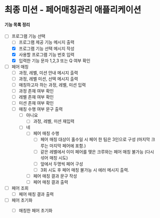 # 최종 미션 - 페어매칭관리 애플리케이션

#### 기능 목록 정리
- [ ] 프로그램 기능 선택
    - [ ] 프로그램 제공 기능 메시지 출력
    - [X] 프로그램 기능 선택 메시지 작성
    - [X] 사용할 프로그램 기능 번호 입력
    - [X] 입력한 기능 문자 1,2,3 또는 Q 여부 확인
    
- [ ] 페어 매칭
    - [ ] 과정, 레벨, 미션 안내 메시지 출력
    - [ ] 과정, 레벨 미션, 선택 메시지 출력
    - [ ] 매칭하고자 하는 과정, 레벨, 미션 입력
    - [ ] 과정 존재 여부 확인
    - [ ] 레벨 존재 여부 확인
    - [ ] 미션 존재 여부 확인
    - [ ] 매칭 수행 여부 문구 출력
        - [ ] 아니요
            -[ ] 과정, 레벨, 미션 재입력
        - [ ] 네  
            - [ ] 페어 매칭 수행
                - [ ] 페어 매칭 대상이 홀수일 시 페어 한 팀은 3인으로 구성 (마지막 크루는 마지막 페어에 포함.)
                - [ ] 같은 레벨에서 이미 페어를 맺은 크루와는 페어 매칭 불가능 (다시 섞어 매칭 시도)
                - [ ] 앞에서 두명씩 페어 구성
                - [ ] 3회 시도 후 페어 매칭 불가능 시 에러 메시지 출력.
            - [ ] 페어 매칭 결과 문구 작성
            - [ ] 페어 매칭 결과 출력

- [ ] 페어 조회
    - [ ] 페어 매칭 결과 출력
    
- [ ] 페어 초기화
    - [ ] 매칭한 페어 초기화

